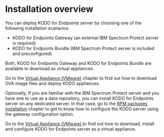 # Installation overview

You can deploy KODO for Endpoints server by choosing one of the following installation scenarios:

* KODO for Endpoints Gateway \(an external IBM Spectrum Protect server is required\)
* KODO for Endpoints Bundle \(IBM Spectrum Protect server is included and preconfigured\)

Both, KOOD for Endpoints Gateway and KODO for Endpoints Bundle are available to download as virtual appliances. 

Go to the [Virtual Appliance \(VMware\)](ova-deployment/) chapter to find out how to download OVA image files and deploy KODO appliances.

Optionally, If you are familiar with the IBM Spectrum Protect server and you have one to use as a data repository, you can install KODO for Endpoints server on any dedicated server. In that case,  go to the [RPM packages installation](installation-with-rpm-packages/) chapter to get to know how to configure the KODO server using the gateway configuration option. 

Go to the [Virtual Appliance \(VMware\) ](ova-deployment/)to find out how to download, install and configure KODO for Endpoints server as a virtual appliance.

